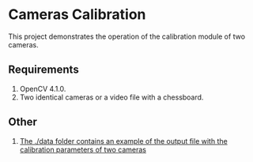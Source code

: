 # Cameras Calibration

This project demonstrates the operation of the calibration module of two cameras.

## Requirements

1. OpenCV 4.1.0.
2. Two identical cameras or a video file with a chessboard.

## Other

1. [The ./data folder contains an example of the output file with the calibration parameters of two cameras](data)
